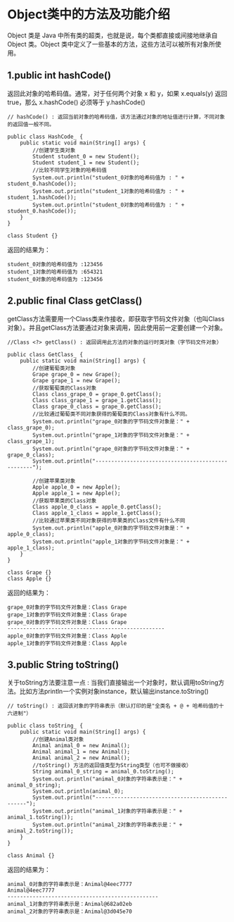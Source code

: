 <h1>Object类中的方法及功能介绍</h1>

Object 类是 Java 中所有类的超类，也就是说，每个类都直接或间接地继承自 Object 类。Object 类中定义了一些基本的方法，这些方法可以被所有对象所使用。 </br>

<h2>1.public int hashCode()</h2>

返回此对象的哈希码值。通常，对于任何两个对象 x 和 y，如果 x.equals(y) 返回 true，那么 x.hashCode() 必须等于 y.hashCode() </br>

```
// hashCode() : 返回当前对象的哈希码值，该方法通过对象的地址值进行计算，不同对象的返回值一般不同。

public class HashCode_ {
    public static void main(String[] args) {
        //创建学生类对象
        Student student_0 = new Student();
        Student student_1 = new Student();
        //比较不同学生对象的哈希码值
        System.out.println("student_0对象的哈希码值为 : " + student_0.hashCode());
        System.out.println("student_1对象的哈希码值为 : " + student_1.hashCode());
        System.out.println("student_0对象的哈希码值为 : " + student_0.hashCode());
    }
}

class Student {}
```

返回的结果为：

```
student_0对象的哈希码值为 :123456
student_1对象的哈希码值为 :654321
student_0对象的哈希码值为 :123456
```


<h2>2.public final Class<?> getClass()</h2>

getClass方法需要用一个Class类来作接收，即获取字节码文件对象（也叫Class对象）。并且getClass方法要通过对象来调用，因此使用前一定要创建一个对象。</br>

```
//Class <?> getClass() : 返回调用此方法的对象的运行时类对象（字节码文件对象）
 
public class GetClass_ {
    public static void main(String[] args) {
        //创建葡萄类对象
        Grape grape_0 = new Grape();
        Grape grape_1 = new Grape();
        //获取葡萄类的Class对象
        Class class_grape_0 = grape_0.getClass();
        Class class_grape_1 = grape_1.getClass();
        Class grape_0_class = grape_0.getClass();
        //比较通过葡萄类不同对象获得的葡萄类的Class对象有什么不同。
        System.out.println("grape_0对象的字节码文件对象是：" + class_grape_0);
        System.out.println("grape_1对象的字节码文件对象是：" + class_grape_1);
        System.out.println("grape_0对象的字节码文件对象是：" + grape_0_class);
        System.out.println("--------------------------------------------------");
        
        //创建苹果类对象
        Apple apple_0 = new Apple();
        Apple apple_1 = new Apple();
        //获取苹果类的Class对象
        Class apple_0_class = apple_0.getClass();
        Class apple_1_class = apple_1.getClass();
        //比较通过苹果类不同对象获得的苹果类的Class文件有什么不同
        System.out.println("apple_0对象的字节码文件对象是：" + apple_0_class);
        System.out.println("apple_1对象的字节码文件对象是：" + apple_1_class);
    }
}

class Grape {}
class Apple {}
```

返回的结果为：

```
grape_0对象的字节码文件对象是：Class Grape
grape_1对象的字节码文件对象是：Class Grape
grape_0对象的字节码文件对象是：Class Grape
--------------------------------------------------
apple_0对象的字节码文件对象是：Class Apple
apple_1对象的字节码文件对象是：Class Apple
```

<h2>3.public String toString()</h2>
关于toString方法要注意一点 : 当我们直接输出一个对象时，默认调用toString方法。比如方法println一个实例对象instance，默认输出instance.toString() </br>

```
// toString() : 返回该对象的字符串表示（默认打印的是"全类名 + @ + 哈希码值的十六进制"）

public class toString_ {
    public static void main(String[] args) {
        //创建Animal类对象
        Animal animal_0 = new Animal();
        Animal animal_1 = new Animal();
        Animal animal_2 = new Animal();
        //toString() 方法的返回值类型为String类型（也可不做接收）
        String animal_0_string = animal_0.toString();
        System.out.println("animal_0对象的字符串表示是：" + animal_0_string);
        System.out.println(animal_0);
        System.out.println("------------------------------------------------");
        System.out.println("animal_1对象的字符串表示是：" + animal_1.toString());
        System.out.println("animal_2对象的字符串表示是：" + animal_2.toString());
    }
}

class Animal {}
```

返回的结果为：

```
animal_0对象的字符串表示是：Animal@4eec7777
Animal@4eec7777
------------------------------------------------
animal_1对象的字符串表示是：Animal@682a02eb
animal_2对象的字符串表示是：Animal@3d045e70
```

